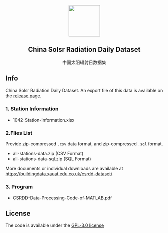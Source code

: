 <p align="center">
 <img width="100px" src="favicon.ico" align="center">
 <h2 align="center">China Solsr Radiation Daily Dataset</h2>
 <p align="center">中国太阳辐射日数据集</p>
</p>

## Info

China Solsr Radiation Daily Dataset. An export file of this data is available on the [release page](https://github.com/buildingdata/csrdd-dataset/releases).

### 1. Station Information

- 1042-Station-Information.xlsx

### 2.Flies List

Provide zip-compressed `.csv` data format, and zip-compressed `.sql` format.

+ all-stations-data.zip (CSV Format)
+ all-stations-data-sql.zip (SQL Format)

More documents or individual downloads are available at https://buildingdata.xauat.edu.co.uk/csrdd-dataset/

### 3. Program

- CSRDD-Data-Processing-Code-of-MATLAB.pdf

## License

The code is available under the [GPL-3.0 license](https://github.com/buildingdata/csrdd-dataset/blob/main/LICENSE)
